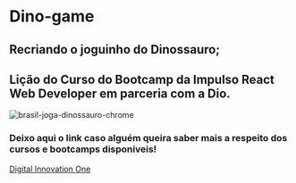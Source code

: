 # Dino-game
## Recriando o joguinho do Dinossauro;
## Lição do Curso do Bootcamp da Impulso React Web Developer em parceria com a Dio.

![brasil-joga-dinossauro-chrome](https://user-images.githubusercontent.com/87665209/139558569-e1a897c5-5ea7-4649-9d23-fb3e5df99915.jpg)

### Deixo aqui o link caso alguém queira saber mais a respeito dos cursos e bootcamps disponíveis!
<a href="https://digitalinnovation.one/sign-up?ref=UA3T5KTOS0">Digital Innovation One</a>
